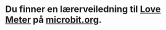 # Du finner en lærerveiledning til [Love Meter](https://www.microbit.co.uk/blocks/lessons/love-meter/activity) på [microbit.org](https://www.microbit.co.uk/blocks/lessons/love-meter).
